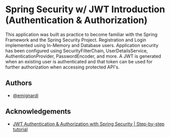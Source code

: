 # Spring Security w/ JWT Introduction (Authentication & Authorization)

This application was built as practice to become familiar with the Spring Framework and the Spring Security Project. Registration and Login implemented using In-Memory and Database users. Application security has been configured using SecurityFilterChain, UserDetailsService, AuthenticationProvider, PasswordEncoder, and more.
A JWT is generated when an existing user is authenticated and that token can be used for further authorization when accessing protected API's.

## Authors

- [@emignardi](https://github.com/emignardi)


## Acknowledgements

 - [JWT Authentication & Authorization with Spring Security | Step-by-step tutorial](https://www.youtube.com/watch?v=HYBRBkYtpeo)

